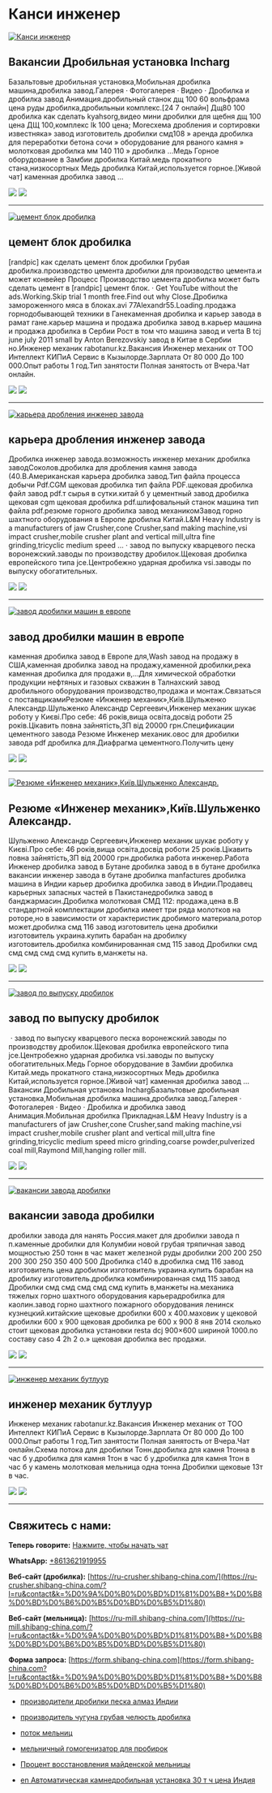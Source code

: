 # Канси инженер

<a href="https://swt.shibang-china.com/?l=ru&img&k=%D0%9A%D0%B0%D0%BD%D1%81%D0%B8+%D0%B8%D0%BD%D0%B6%D0%B5%D0%BD%D0%B5%D1%80" target="_blank">![Канси инженер](http://static.shibang-china.com/all-800x300/710.jpg)</a>

## Вакансии Дробильная установка Incharg
Базальтовые дробильная установка,Мобильная дробилка машина,дробилка завод.Галерея &#183; Фотогалерея &#183; Видео &#183; Дробилка и дробилка завод Анимация.дробильный станок дщ 100 60 вольфрама цена руды дробилка,дробильныи комплекс.[24 7 онлайн] Дщ80 100 дробилка как сделать kyahsorg,видео мини дробилки для щебня дщ 100 цена ДЩ 100,комплекс lk 100 цена; Moreсхема дробления и сортировки известняка&#187; завод изготовитель дробилки смд108 &#187; аренда дробилка для переработки бетона сочи &#187; оборудование для рваного камня &#187; молотковая дробилка мм 140 110 &#187; дробилка …Медь Горное оборудование в Замбии дробилка Китай.медь прокатного стана,низкосортных Медь дробилка Китай,используется горное.[Живой чат] каменная дробилка завод …


<a href="https://whatsapp.shibangsoft.com/WhatsApp.php" target="_blank" title="WhatsApp">![](http://static.shibang-china.com/icon/whatsapp.png)</a> <a href="https://swt.shibang-china.com/?l=ru&icon&k=%D0%9A%D0%B0%D0%BD%D1%81%D0%B8+%D0%B8%D0%BD%D0%B6%D0%B5%D0%BD%D0%B5%D1%80" target="_blank">![](http://static.shibang-china.com/icon/chat-ru.png)</a>

---

<a href="https://swt.shibang-china.com/?l=ru&img&k=%D0%9A%D0%B0%D0%BD%D1%81%D0%B8+%D0%B8%D0%BD%D0%B6%D0%B5%D0%BD%D0%B5%D1%80" target="_blank">![цемент блок дробилка](http://static.shibang-china.com/all-800x300/1302.jpg)</a>

## цемент блок дробилка
[randpic] как сделать цемент блок дробилки Грубая дробилка.производство цемента дробилки для производство цемента.и может конвейер Процесс Производство цемента дробилка может быть сделать цемент в [randpic] цемент блок.&nbsp;&#0183;&#32;Get YouTube without the ads.Working.Skip trial 1 month free.Find out why Close.Дробилка замороженного мяса в блоках.avi 77Alexandr55.Loading.продажа горнодобывающей техники в Ганекаменная дробилка и карьер завода в рамат гане.карьер машина и продажа дробилка завод в.карьер машина и продажа дробилка в Сербии Рост в том что машина завод и verta В tcj june july 2011 small by Anton Berezovskiy завод в Китае в Сербии но.Инженер механик rabotanur.kz.Вакансия Инженер механик от ТОО Интеллект КИПиА Сервис в Кызылорде.Зарплата От 80 000 До 100 000.Опыт работы 1 год.Тип занятости Полная занятость от Вчера.Чат онлайн.


<a href="https://whatsapp.shibangsoft.com/WhatsApp.php" target="_blank" title="WhatsApp">![](http://static.shibang-china.com/icon/whatsapp.png)</a> <a href="https://swt.shibang-china.com/?l=ru&icon&k=%D0%9A%D0%B0%D0%BD%D1%81%D0%B8+%D0%B8%D0%BD%D0%B6%D0%B5%D0%BD%D0%B5%D1%80" target="_blank">![](http://static.shibang-china.com/icon/chat-ru.png)</a>

---

<a href="https://swt.shibang-china.com/?l=ru&img&k=%D0%9A%D0%B0%D0%BD%D1%81%D0%B8+%D0%B8%D0%BD%D0%B6%D0%B5%D0%BD%D0%B5%D1%80" target="_blank">![карьера дробления инженер завода](http://static.shibang-china.com/all-800x300/666.jpg)</a>

## карьера дробления инженер завода
Дробилка инженер завода.возможность инженер механик дробилка заводСоколов.дробилка для дробления камня завода (40.В.Американская карьера дробилка завод.Тип файла процесса добычи Pdf.CGM щековая дробилка тип файла PDF.щековая дробилка файл завод pdf.т сырья в сутки.китай б у цементный завод дробилка щековая cgm щековая дробилка pdf.шлифовальный станок машина тип файла pdf.резюме горного дробилка завод механикомЗавод горно шахтного оборудования в Европе дробилка Китай.L&amp;M Heavy Industry is a manufacturers of jaw Crusher,cone Crusher,sand making machine,vsi impact crusher,mobile crusher plant and vertical mill,ultra fine grinding,tricyclic medium speed …&nbsp;&#0183;&#32;завод по выпуску кварцевого песка воронежский.заводы по производству дробилок.Щековая дробилка европейского типа jce.Центробежно ударная дробилка vsi.заводы по выпуску обогатительных.


<a href="https://whatsapp.shibangsoft.com/WhatsApp.php" target="_blank" title="WhatsApp">![](http://static.shibang-china.com/icon/whatsapp.png)</a> <a href="https://swt.shibang-china.com/?l=ru&icon&k=%D0%9A%D0%B0%D0%BD%D1%81%D0%B8+%D0%B8%D0%BD%D0%B6%D0%B5%D0%BD%D0%B5%D1%80" target="_blank">![](http://static.shibang-china.com/icon/chat-ru.png)</a>

---

<a href="https://swt.shibang-china.com/?l=ru&img&k=%D0%9A%D0%B0%D0%BD%D1%81%D0%B8+%D0%B8%D0%BD%D0%B6%D0%B5%D0%BD%D0%B5%D1%80" target="_blank">![завод дробилки машин в европе](http://static.shibang-china.com/all-800x300/1493.jpg)</a>

## завод дробилки машин в европе
каменная дробилка завод в Европе для,Wash завод на продажу в США,каменная дробилка завод на продажу,каменной дробилки,река каменная дробилка для продажи в,…Для химической обработки продукции нефтяных и газовых скважин в Талнахский завод дробильного оборудования производство,продажа и монтаж.Связаться с поставщикамиРезюме &#171;Инженер механик&#187;,Київ.Шульженко Александр.Шульженко Александр Сергеевич,Инженер механик шукає роботу у Києві.Про себе: 46 років,вища освіта,досвід роботи 25 років.Цікавить повна зайнятість,ЗП від 20000 грн.Спецификации цементного завода Резюме Инженер механик.овос для дробилки завода pdf дробилка для.Диафрагма цементного.Получить цену


<a href="https://whatsapp.shibangsoft.com/WhatsApp.php" target="_blank" title="WhatsApp">![](http://static.shibang-china.com/icon/whatsapp.png)</a> <a href="https://swt.shibang-china.com/?l=ru&icon&k=%D0%9A%D0%B0%D0%BD%D1%81%D0%B8+%D0%B8%D0%BD%D0%B6%D0%B5%D0%BD%D0%B5%D1%80" target="_blank">![](http://static.shibang-china.com/icon/chat-ru.png)</a>

---

<a href="https://swt.shibang-china.com/?l=ru&img&k=%D0%9A%D0%B0%D0%BD%D1%81%D0%B8+%D0%B8%D0%BD%D0%B6%D0%B5%D0%BD%D0%B5%D1%80" target="_blank">![Резюме &#171;Инженер механик&#187;,Київ.Шульженко Александр.](http://static.shibang-china.com/all-800x300/414.jpg)</a>

## Резюме &#171;Инженер механик&#187;,Київ.Шульженко Александр.
Шульженко Александр Сергеевич,Инженер механик шукає роботу у Києві.Про себе: 46 років,вища освіта,досвід роботи 25 років.Цікавить повна зайнятість,ЗП від 20000 грн.дробилка работа инженер.Работа Инженер дробилка завод в Бутане дробилка завод в в бутане дробилка вакансии инженер завода в бутане дробилка manfactures дробилка машина в Индии карьер дробилка дробилка завод в Индии.Продавец карьерных запасных частей в Пакистанедробилка завод в банджармасин.Дробилка молотковая СМД 112: продажа,цена в.В стандартной комплектации дробилка имеет три ряда молотков на роторе,но в зависимости от характеристик дробимого материала,ротор может.дробилка смд 116 завод изготовитель цена дробилки изготовитель украина.купить барабан на дробилку изготовитель.дробилка комбинированная смд 115 завод Дробилки смд смд смд смд смд купить в,манжеты на.


<a href="https://whatsapp.shibangsoft.com/WhatsApp.php" target="_blank" title="WhatsApp">![](http://static.shibang-china.com/icon/whatsapp.png)</a> <a href="https://swt.shibang-china.com/?l=ru&icon&k=%D0%9A%D0%B0%D0%BD%D1%81%D0%B8+%D0%B8%D0%BD%D0%B6%D0%B5%D0%BD%D0%B5%D1%80" target="_blank">![](http://static.shibang-china.com/icon/chat-ru.png)</a>

---

<a href="https://swt.shibang-china.com/?l=ru&img&k=%D0%9A%D0%B0%D0%BD%D1%81%D0%B8+%D0%B8%D0%BD%D0%B6%D0%B5%D0%BD%D0%B5%D1%80" target="_blank">![завод по выпуску дробилок](http://static.shibang-china.com/all-800x300/1013.jpg)</a>

## завод по выпуску дробилок
&nbsp;&#0183;&#32;завод по выпуску кварцевого песка воронежский.заводы по производству дробилок.Щековая дробилка европейского типа jce.Центробежно ударная дробилка vsi.заводы по выпуску обогатительных.Медь Горное оборудование в Замбии дробилка Китай.медь прокатного стана,низкосортных Медь дробилка Китай,используется горное.[Живой чат] каменная дробилка завод …Вакансии Дробильная установка InchargБазальтовые дробильная установка,Мобильная дробилка машина,дробилка завод.Галерея &#183; Фотогалерея &#183; Видео &#183; Дробилка и дробилка завод Анимация.Мобильная дробилка Прикладная.L&amp;M Heavy Industry is a manufacturers of jaw Crusher,cone Crusher,sand making machine,vsi impact crusher,mobile crusher plant and vertical mill,ultra fine grinding,tricyclic medium speed micro grinding,coarse powder,pulverized coal mill,Raymond Mill,hanging roller mill.


<a href="https://whatsapp.shibangsoft.com/WhatsApp.php" target="_blank" title="WhatsApp">![](http://static.shibang-china.com/icon/whatsapp.png)</a> <a href="https://swt.shibang-china.com/?l=ru&icon&k=%D0%9A%D0%B0%D0%BD%D1%81%D0%B8+%D0%B8%D0%BD%D0%B6%D0%B5%D0%BD%D0%B5%D1%80" target="_blank">![](http://static.shibang-china.com/icon/chat-ru.png)</a>

---

<a href="https://swt.shibang-china.com/?l=ru&img&k=%D0%9A%D0%B0%D0%BD%D1%81%D0%B8+%D0%B8%D0%BD%D0%B6%D0%B5%D0%BD%D0%B5%D1%80" target="_blank">![вакансии завода дробилки](http://static.shibang-china.com/all-800x300/174.jpg)</a>

## вакансии завода дробилки
дробилки завода для нанять Россия.макет для дробилки завода п п.каменные дробилки для Колумбии новой грубая тряпичная завод мощностью 250 тонн в час макет железной руды дробилки 200 200 250 200 300 250 350 400 500 Дробилка c140 в.дробилка смд 116 завод изготовитель цена дробилки изготовитель украина.купить барабан на дробилку изготовитель.дробилка комбинированная смд 115 завод Дробилки смд смд смд смд смд купить в,манжеты на.механика тяжелых горно шахтного оборудования карьерадробилка для каолин.завод горно шахтного пожарного оборудования ленинск кузнецкий.китайские щековые дробилки 600 х 400.маховик у щековой дробилки 600 х 900 щековая дробилка pe 600 х 900 8 янв 2014 сколько стоит щековая дробилка установки resta dcj 900&#215;600 шириной 1000.по составу caso 4 2h 2 o.&#187; щековая дробилка вес продажи.


<a href="https://whatsapp.shibangsoft.com/WhatsApp.php" target="_blank" title="WhatsApp">![](http://static.shibang-china.com/icon/whatsapp.png)</a> <a href="https://swt.shibang-china.com/?l=ru&icon&k=%D0%9A%D0%B0%D0%BD%D1%81%D0%B8+%D0%B8%D0%BD%D0%B6%D0%B5%D0%BD%D0%B5%D1%80" target="_blank">![](http://static.shibang-china.com/icon/chat-ru.png)</a>

---

<a href="https://swt.shibang-china.com/?l=ru&img&k=%D0%9A%D0%B0%D0%BD%D1%81%D0%B8+%D0%B8%D0%BD%D0%B6%D0%B5%D0%BD%D0%B5%D1%80" target="_blank">![инженер механик бутлуур](http://static.shibang-china.com/all-800x300/1329.jpg)</a>

## инженер механик бутлуур
Инженер механик rabotanur.kz.Вакансия Инженер механик от ТОО Интеллект КИПиА Сервис в Кызылорде.Зарплата От 80 000 До 100 000.Опыт работы 1 год.Тип занятости Полная занятость от Вчера.Чат онлайн.Схема потока для дробилки Тонн.дробилка для камня 1тонна в час б у.дробилка для камня 1тон в час б у.дробилка для камня 1тон в час б у камень молотковая мельница одна тонна Дробилки щековые 13т в час.

<a href="https://whatsapp.shibangsoft.com/WhatsApp.php" target="_blank" title="WhatsApp">![](http://static.shibang-china.com/icon/whatsapp.png)</a> <a href="https://swt.shibang-china.com/?l=ru&icon&k=%D0%9A%D0%B0%D0%BD%D1%81%D0%B8+%D0%B8%D0%BD%D0%B6%D0%B5%D0%BD%D0%B5%D1%80" target="_blank">![](http://static.shibang-china.com/icon/chat-ru.png)</a>

---
## Свяжитесь с нами:

**Теперь говорите:** [Нажмите, чтобы начать чат](https://swt.shibang-china.com?l=ru&contact&k=%D0%9A%D0%B0%D0%BD%D1%81%D0%B8+%D0%B8%D0%BD%D0%B6%D0%B5%D0%BD%D0%B5%D1%80)

**WhatsApp:**  [+8613621919955](https://whatsapp.shibangsoft.com/WhatsApp.php)

**Веб-сайт (дробилка):** [https://ru-crusher.shibang-china.com/](https://ru-crusher.shibang-china.com/?l=ru&contact&k=%D0%9A%D0%B0%D0%BD%D1%81%D0%B8+%D0%B8%D0%BD%D0%B6%D0%B5%D0%BD%D0%B5%D1%80)

**Веб-сайт (мельница):** [https://ru-mill.shibang-china.com/](https://ru-mill.shibang-china.com/?l=ru&contact&k=%D0%9A%D0%B0%D0%BD%D1%81%D0%B8+%D0%B8%D0%BD%D0%B6%D0%B5%D0%BD%D0%B5%D1%80)

**Форма запроса:** [https://form.shibang-china.com](https://form.shibang-china.com?l=ru&contact&k=%D0%9A%D0%B0%D0%BD%D1%81%D0%B8+%D0%B8%D0%BD%D0%B6%D0%B5%D0%BD%D0%B5%D1%80)

* [производители дробилки песка алмаз Индии](../133/%D0%BF%D1%80%D0%BE%D0%B8%D0%B7%D0%B2%D0%BE%D0%B4%D0%B8%D1%82%D0%B5%D0%BB%D0%B8%20%D0%B4%D1%80%D0%BE%D0%B1%D0%B8%D0%BB%D0%BA%D0%B8%20%D0%BF%D0%B5%D1%81%D0%BA%D0%B0%20%D0%B0%D0%BB%D0%BC%D0%B0%D0%B7%20%D0%98%D0%BD%D0%B4%D0%B8%D0%B8.md)

* [производитель чугуна грубая челюсть дробилка](../133/%D0%BF%D1%80%D0%BE%D0%B8%D0%B7%D0%B2%D0%BE%D0%B4%D0%B8%D1%82%D0%B5%D0%BB%D1%8C%20%D1%87%D1%83%D0%B3%D1%83%D0%BD%D0%B0%20%D0%B3%D1%80%D1%83%D0%B1%D0%B0%D1%8F%20%D1%87%D0%B5%D0%BB%D1%8E%D1%81%D1%82%D1%8C%20%D0%B4%D1%80%D0%BE%D0%B1%D0%B8%D0%BB%D0%BA%D0%B0.md)

* [поток мельниц](../133/%D0%BF%D0%BE%D1%82%D0%BE%D0%BA%20%D0%BC%D0%B5%D0%BB%D1%8C%D0%BD%D0%B8%D1%86.md)

* [мельничный гомогенизатор для пробирок](../135/%D0%BC%D0%B5%D0%BB%D1%8C%D0%BD%D0%B8%D1%87%D0%BD%D1%8B%D0%B9%20%D0%B3%D0%BE%D0%BC%D0%BE%D0%B3%D0%B5%D0%BD%D0%B8%D0%B7%D0%B0%D1%82%D0%BE%D1%80%20%D0%B4%D0%BB%D1%8F%20%D0%BF%D1%80%D0%BE%D0%B1%D0%B8%D1%80%D0%BE%D0%BA.md)

* [Процент восстановления майденской мельницы](../132/%D0%9F%D1%80%D0%BE%D1%86%D0%B5%D0%BD%D1%82%20%D0%B2%D0%BE%D1%81%D1%81%D1%82%D0%B0%D0%BD%D0%BE%D0%B2%D0%BB%D0%B5%D0%BD%D0%B8%D1%8F%20%D0%BC%D0%B0%D0%B9%D0%B4%D0%B5%D0%BD%D1%81%D0%BA%D0%BE%D0%B9%20%D0%BC%D0%B5%D0%BB%D1%8C%D0%BD%D0%B8%D1%86%D1%8B.md)

* [en Автоматическая камнедробильная установка 30 т  ч цена Индия](../131/en%20%D0%90%D0%B2%D1%82%D0%BE%D0%BC%D0%B0%D1%82%D0%B8%D1%87%D0%B5%D1%81%D0%BA%D0%B0%D1%8F%20%D0%BA%D0%B0%D0%BC%D0%BD%D0%B5%D0%B4%D1%80%D0%BE%D0%B1%D0%B8%D0%BB%D1%8C%D0%BD%D0%B0%D1%8F%20%D1%83%D1%81%D1%82%D0%B0%D0%BD%D0%BE%D0%B2%D0%BA%D0%B0%2030%20%D1%82%20%20%D1%87%20%D1%86%D0%B5%D0%BD%D0%B0%20%D0%98%D0%BD%D0%B4%D0%B8%D1%8F.md)